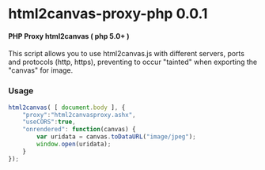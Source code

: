 html2canvas-proxy-php 0.0.1
=====================

#### PHP Proxy html2canvas ( php 5.0+ ) ####

This script allows you to use html2canvas.js with different servers, ports and protocols (http, https), preventing to occur "tainted" when exporting the "canvas" for image.

### Usage ###

```javascript
html2canvas( [ document.body ], {
    "proxy":"html2canvasproxy.ashx",
	"useCORS":true,
	"onrendered": function(canvas) {
		var uridata = canvas.toDataURL("image/jpeg");
		window.open(uridata);
	}
});
```
